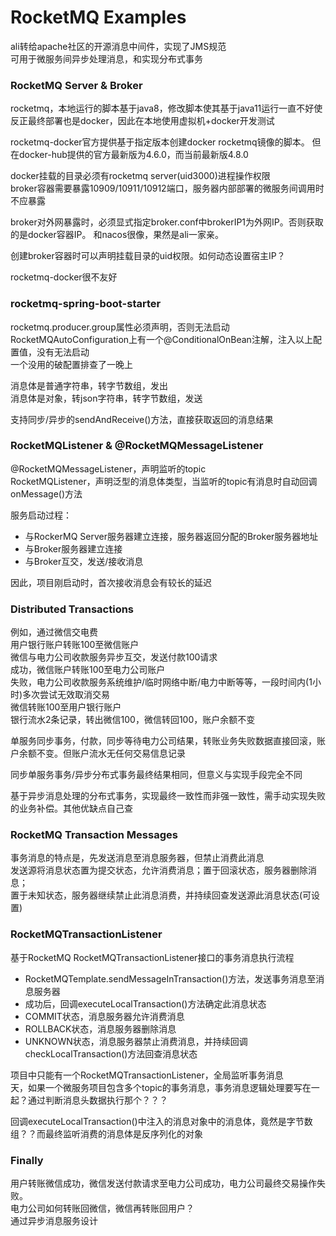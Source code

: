 # RocketMQ Examples
ali转给apache社区的开源消息中间件，实现了JMS规范  
可用于微服务间异步处理消息，和实现分布式事务

### RocketMQ Server & Broker
rocketmq，本地运行的脚本基于java8，修改脚本使其基于java11运行一直不好使  
反正最终部署也是docker，因此在本地使用虚拟机+docker开发测试  

rocketmq-docker官方提供基于指定版本创建docker rocketmq镜像的脚本。
但在docker-hub提供的官方最新版为4.6.0，而当前最新版4.8.0  

docker挂载的目录必须有rocketmq server(uid3000)进程操作权限  
broker容器需要暴露10909/10911/10912端口，服务器内部部署的微服务间调用时不应暴露  

broker对外网暴露时，必须显式指定broker.conf中brokerIP1为外网IP。否则获取的是docker容器IP。
和nacos很像，果然是ali一家亲。

创建broker容器时可以声明挂载目录的uid权限。如何动态设置宿主IP？    

rocketmq-docker很不友好

### rocketmq-spring-boot-starter
rocketmq.producer.group属性必须声明，否则无法启动  
RocketMQAutoConfiguration上有一个@ConditionalOnBean注解，注入以上配置值，没有无法启动  
一个没用的破配置排查了一晚上  

消息体是普通字符串，转字节数组，发出  
消息体是对象，转json字符串，转字节数组，发送  

支持同步/异步的sendAndReceive()方法，直接获取返回的消息结果  

### RocketMQListener & @RocketMQMessageListener
@RocketMQMessageListener，声明监听的topic  
RocketMQListener，声明泛型的消息体类型，当监听的topic有消息时自动回调onMessage()方法  

服务启动过程：
- 与RockerMQ Server服务器建立连接，服务器返回分配的Broker服务器地址
- 与Broker服务器建立连接
- 与Broker互交，发送/接收消息

因此，项目刚启动时，首次接收消息会有较长的延迟

### Distributed Transactions
例如，通过微信交电费  
用户银行账户转账100至微信账户  
微信与电力公司收款服务异步互交，发送付款100请求  
成功，微信账户转账100至电力公司账户  
失败，电力公司收款服务系统维护/临时网络中断/电力中断等等，一段时间内(1小时)多次尝试无效取消交易  
微信转账100至用户银行账户  
银行流水2条记录，转出微信100，微信转回100，账户余额不变  

单服务同步事务，付款，同步等待电力公司结果，转账业务失败数据直接回滚，账户余额不变。但账户流水无任何交易信息记录  

同步单服务事务/异步分布式事务最终结果相同，但意义与实现手段完全不同

基于异步消息处理的分布式事务，实现最终一致性而非强一致性，需手动实现失败的业务补偿。其他优缺点自己查

### RocketMQ Transaction Messages
事务消息的特点是，先发送消息至消息服务器，但禁止消费此消息  
发送源将消息状态置为提交状态，允许消费消息；置于回滚状态，服务器删除消息；  
置于未知状态，服务器继续禁止此消息消费，并持续回查发送源此消息状态(可设置)

### RocketMQTransactionListener
基于RocketMQ RocketMQTransactionListener接口的事务消息执行流程
- RocketMQTemplate.sendMessageInTransaction()方法，发送事务消息至消息服务器
- 成功后，回调executeLocalTransaction()方法确定此消息状态
- COMMIT状态，消息服务器允许消费消息
- ROLLBACK状态，消息服务器删除消息
- UNKNOWN状态，消息服务器禁止消费消息，并持续回调checkLocalTransaction()方法回查消息状态


项目中只能有一个RocketMQTransactionListener，全局监听事务消息  
天，如果一个微服务项目包含多个topic的事务消息，事务消息逻辑处理要写在一起？通过判断消息头数据执行那个？？？

回调executeLocalTransaction()中注入的消息对象中的消息体，竟然是字节数组？？而最终监听消费的消息体是反序列化的对象

### Finally
用户转账微信成功，微信发送付款请求至电力公司成功，电力公司最终交易操作失败。  
电力公司如何转账回微信，微信再转账回用户？  
通过异步消息服务设计  

